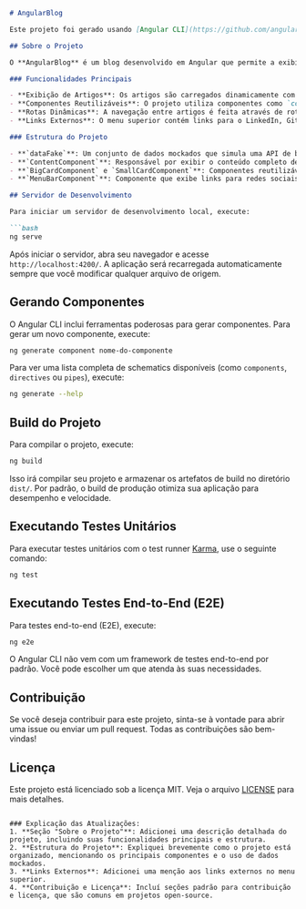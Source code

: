 ```markdown
# AngularBlog

Este projeto foi gerado usando [Angular CLI](https://github.com/angular/angular-cli) versão 19.1.8.

## Sobre o Projeto

O **AngularBlog** é um blog desenvolvido em Angular que permite a exibição de artigos e posts. O projeto utiliza componentes reutilizáveis e rotas dinâmicas para carregar conteúdos específicos com base no ID do artigo. O blog é alimentado por um conjunto de dados mockados (`dataFake`) que simula uma API de backend.

### Funcionalidades Principais

- **Exibição de Artigos**: Os artigos são carregados dinamicamente com base no ID, exibindo título, descrição e imagem de capa.
- **Componentes Reutilizáveis**: O projeto utiliza componentes como `content`, `big-card`, `small-card` e `menu-bar` para estruturar o layout e facilitar a manutenção.
- **Rotas Dinâmicas**: A navegação entre artigos é feita através de rotas dinâmicas, permitindo que o conteúdo seja carregado com base no ID do artigo.
- **Links Externos**: O menu superior contém links para o LinkedIn, GitHub e YouTube do desenvolvedor.

### Estrutura do Projeto

- **`dataFake`**: Um conjunto de dados mockados que simula uma API de backend, contendo informações como ID, título, descrição e imagem de capa dos artigos.
- **`ContentComponent`**: Responsável por exibir o conteúdo completo de um artigo com base no ID.
- **`BigCardComponent` e `SmallCardComponent`**: Componentes reutilizáveis para exibir resumos de artigos em diferentes layouts.
- **`MenuBarComponent`**: Componente que exibe links para redes sociais e outras páginas.

## Servidor de Desenvolvimento

Para iniciar um servidor de desenvolvimento local, execute:

```bash
ng serve
```

Após iniciar o servidor, abra seu navegador e acesse `http://localhost:4200/`. A aplicação será recarregada automaticamente sempre que você modificar qualquer arquivo de origem.

## Gerando Componentes

O Angular CLI inclui ferramentas poderosas para gerar componentes. Para gerar um novo componente, execute:

```bash
ng generate component nome-do-componente
```

Para ver uma lista completa de schematics disponíveis (como `components`, `directives` ou `pipes`), execute:

```bash
ng generate --help
```

## Build do Projeto

Para compilar o projeto, execute:

```bash
ng build
```

Isso irá compilar seu projeto e armazenar os artefatos de build no diretório `dist/`. Por padrão, o build de produção otimiza sua aplicação para desempenho e velocidade.

## Executando Testes Unitários

Para executar testes unitários com o test runner [Karma](https://karma-runner.github.io), use o seguinte comando:

```bash
ng test
```

## Executando Testes End-to-End (E2E)

Para testes end-to-end (E2E), execute:

```bash
ng e2e
```

O Angular CLI não vem com um framework de testes end-to-end por padrão. Você pode escolher um que atenda às suas necessidades.

## Contribuição

Se você deseja contribuir para este projeto, sinta-se à vontade para abrir uma issue ou enviar um pull request. Todas as contribuições são bem-vindas!

## Licença

Este projeto está licenciado sob a licença MIT. Veja o arquivo [LICENSE](LICENSE) para mais detalhes.
```

### Explicação das Atualizações:
1. **Seção "Sobre o Projeto"**: Adicionei uma descrição detalhada do projeto, incluindo suas funcionalidades principais e estrutura.
2. **Estrutura do Projeto**: Expliquei brevemente como o projeto está organizado, mencionando os principais componentes e o uso de dados mockados.
3. **Links Externos**: Adicionei uma menção aos links externos no menu superior.
4. **Contribuição e Licença**: Incluí seções padrão para contribuição e licença, que são comuns em projetos open-source.

